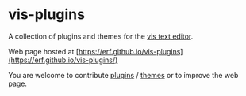 # vis-plugins

A collection of plugins and themes for the [vis text editor](https://github.com/martanne/vis).

Web page hosted at [https://erf.github.io/vis-plugins](https://erf.github.io/vis-plugins/)

You are welcome to contribute [plugins](plugins.js) / [themes](themes.js) or to improve the web page.
